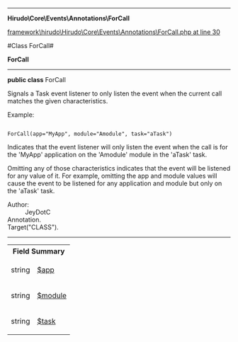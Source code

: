 

- - -

**Hirudo\Core\Events\Annotations\ForCall**


<a href="https://github.com/JeyDotC/Hirudo/blob/master/framework/hirudo/Hirudo/Core/Events/Annotations/ForCall.php#L30" target='_blank'>framework\hirudo\Hirudo\Core\Events\Annotations\ForCall.php at line 30</a>

#Class ForCall#

**ForCall**




- - -

<p><strong>public  class</strong> <span>ForCall</span></p>

<div class="comment" id="overview_description"><p><p>Signals a Task event listener to only listen the event
when the current call matches the given characteristics.</p></p><p>Example:</p><p><code>
ForCall(app="MyApp", module="Amodule", task="aTask")
</code></p><p><p>Indicates that the event listener will only listen the event when the call
is for the 'MyApp' application on the 'Amodule' module in the 'aTask' task.</p></p><p><p>Omitting any of those characteristics indicates that the event will be
listened for any value of it. For example, omitting the app and module values
will cause the event to be listened for any application and module but only on
the 'aTask' task.</p></p></div>

<dl>
<dt>Author:</dt>
<dd>JeyDotC</dd>
<dt>Annotation.</dt>
<dt>Target("CLASS").</dt>
</dl>


- - -



<table id="summary_field">
<tr><th colspan="2">Field Summary</th></tr>
<tr>
<td><span class='k'></span> <span class='nx'>string</span></td>
<td class="description"><p class="name" ><a href="#app"> $app</a>
                                </p><p class="description"></p></td>
</tr>
<tr>
<td><span class='k'></span> <span class='nx'>string</span></td>
<td class="description"><p class="name" ><a href="#module"> $module</a>
                                </p><p class="description"></p></td>
</tr>
<tr>
<td><span class='k'></span> <span class='nx'>string</span></td>
<td class="description"><p class="name" ><a href="#task"> $task</a>
                                </p><p class="description"></p></td>
</tr>
</table>

